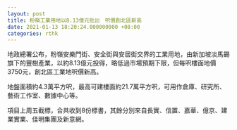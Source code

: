 ```yaml
---
layout: post
title: 粉嶺工業用地以8.13億元批出　呎價創北區新高
date: 2021-01-13 18:20:24.000000000 +08:00
categories: rthk
---
```


地政總署公布，粉嶺安樂門街、安全街與安居街交界的工業用地，由新加坡淡馬錫旗下的豐樹產業，以約8.13億元投得，略低過市場預期下限，但每呎樓面地價3750元，創北區工業地呎價新高。

地盤面積約4.3萬平方呎，最高可建樓面約21.7萬平方呎，可用作倉庫、研究所、藝術工作室、數據中心等。

項目上周五截標，合共收到8份標書，其餘分別來自長實、信置、嘉華、億京、建業實業、佳明集團及新意網。
